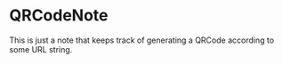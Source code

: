# QRCodeNote
This is just a note that keeps track of generating a QRCode according to some URL string.
